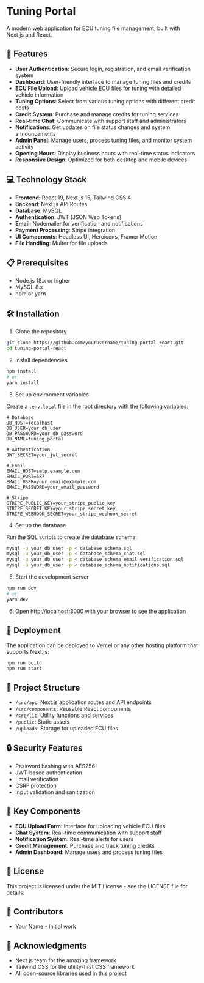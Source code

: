 # Tuning Portal

A modern web application for ECU tuning file management, built with Next.js and React.

## 🚀 Features

- **User Authentication**: Secure login, registration, and email verification system
- **Dashboard**: User-friendly interface to manage tuning files and credits
- **ECU File Upload**: Upload vehicle ECU files for tuning with detailed vehicle information
- **Tuning Options**: Select from various tuning options with different credit costs
- **Credit System**: Purchase and manage credits for tuning services
- **Real-time Chat**: Communicate with support staff and administrators
- **Notifications**: Get updates on file status changes and system announcements
- **Admin Panel**: Manage users, process tuning files, and monitor system activity
- **Opening Hours**: Display business hours with real-time status indicators
- **Responsive Design**: Optimized for both desktop and mobile devices

## 💻 Technology Stack

- **Frontend**: React 19, Next.js 15, Tailwind CSS 4
- **Backend**: Next.js API Routes
- **Database**: MySQL
- **Authentication**: JWT (JSON Web Tokens)
- **Email**: Nodemailer for verification and notifications
- **Payment Processing**: Stripe integration
- **UI Components**: Headless UI, Heroicons, Framer Motion
- **File Handling**: Multer for file uploads

## 📋 Prerequisites

- Node.js 18.x or higher
- MySQL 8.x
- npm or yarn

## 🛠️ Installation

1. Clone the repository

```bash
git clone https://github.com/yourusername/tuning-portal-react.git
cd tuning-portal-react
```

2. Install dependencies

```bash
npm install
# or
yarn install
```

3. Set up environment variables

Create a `.env.local` file in the root directory with the following variables:

```
# Database
DB_HOST=localhost
DB_USER=your_db_user
DB_PASSWORD=your_db_password
DB_NAME=tuning_portal

# Authentication
JWT_SECRET=your_jwt_secret

# Email
EMAIL_HOST=smtp.example.com
EMAIL_PORT=587
EMAIL_USER=your_email@example.com
EMAIL_PASSWORD=your_email_password

# Stripe
STRIPE_PUBLIC_KEY=your_stripe_public_key
STRIPE_SECRET_KEY=your_stripe_secret_key
STRIPE_WEBHOOK_SECRET=your_stripe_webhook_secret
```

4. Set up the database

Run the SQL scripts to create the database schema:

```bash
mysql -u your_db_user -p < database_schema.sql
mysql -u your_db_user -p < database_schema_chat.sql
mysql -u your_db_user -p < database_schema_email_verification.sql
mysql -u your_db_user -p < database_schema_notifications.sql
```

5. Start the development server

```bash
npm run dev
# or
yarn dev
```

6. Open [http://localhost:3000](http://localhost:3000) with your browser to see the application

## 🚀 Deployment

The application can be deployed to Vercel or any other hosting platform that supports Next.js:

```bash
npm run build
npm run start
```

## 📁 Project Structure

- `/src/app`: Next.js application routes and API endpoints
- `/src/components`: Reusable React components
- `/src/lib`: Utility functions and services
- `/public`: Static assets
- `/uploads`: Storage for uploaded ECU files

## 🔒 Security Features

- Password hashing with AES256
- JWT-based authentication
- Email verification
- CSRF protection
- Input validation and sanitization

## 🧩 Key Components

- **ECU Upload Form**: Interface for uploading vehicle ECU files
- **Chat System**: Real-time communication with support staff
- **Notification System**: Real-time alerts for users
- **Credit Management**: Purchase and track tuning credits
- **Admin Dashboard**: Manage users and process tuning files

## 📝 License

This project is licensed under the MIT License - see the LICENSE file for details.

## 👥 Contributors

- Your Name - Initial work

## 🙏 Acknowledgments

- Next.js team for the amazing framework
- Tailwind CSS for the utility-first CSS framework
- All open-source libraries used in this project
